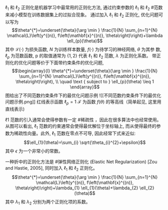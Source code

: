  $\ell_{1}$  和  $\ell_{2}$  正则化是机器学习中最常用的正则化方法, 通过约束参数的  $\ell_{1}$ 和  $\ell_{2}$  #范数 来减小模型在训练数据集上的过拟合现象。
通过加入 $\ell_{1}$  和  $\ell_{2}$  正则化, 优化问题可以写为$$\theta^{*}=\underset{\theta}{\arg \min } \frac{1}{N} \sum_{n=1}^{N} \mathcal{L}\left(y^{(n)}, f\left(\mathbf{x}^{(n)}, \theta\right)\right)+\lambda \ell_{p}(\theta)$$其中  $\mathcal{L}(\cdot)$  为损失函数,  $N$  为训练样本数量,  $f(\cdot)$  为待学习的神经网络,  $\theta$  为其参 数,  $\ell_{p}$  为范数函数,  p  的取值通常为  $\{1,2\}$ 代表  $\ell_{1}$  和  $\ell_{2}$  范数,  $\lambda$  为正则化系数。
带正则化的优化问题等价于下面带约束条件的优化问题,$$\begin{array}{l}
\theta^{*}=\underset{\theta}{\arg \min } \frac{1}{N} \sum_{n=1}^{N} \mathcal{L}\left(y^{(n)}, f\left(\mathbf{x}^{(n)}, \theta\right)\right), \\
\quad \text { subject to } \ell_{p}(\theta) \leq 1
\end{array}$$图给出了不同范数约束条件下的最优化问题示例
![[不同范数约束条件下的最优化问题示例.png]]
红线表示函数  $\ell_{p}=1$ $\mathcal{F}$  为函数  $f(\theta)$  的等高线（简单起见, 这里用直线表示)

ℓ1 范数的引入通常会使得参数有一定 #稀疏性 ，因此在很多算法中也经常使用。从图可以看出,  $\ell_{1}$  范数的约束通常会使得最优解位于坐标轴上, 而从使得最终的参数为稀疏性向量。此外,  $\ell_{1}$  范数在零点不可导, 因此经常下式来近似:$$\ell_{1}(\theta)=\sum_{i} \sqrt{\theta_{i}^{2}+\epsilon}$$其中  $\epsilon$  为一个非常小的常数。

一种折中的正则化方法是 #弹性网络正则化 (Elastic Net Regularization) [Zou and Hastie, 2005], 同时加入  $\ell_{1}$  和  $\ell_{2}$  正则化。$$\theta^{*}=\underset{\theta}{\arg \min } \frac{1}{N} \sum_{n=1}^{N} \mathcal{L}\left(y^{(n)}, f\left(\mathbf{x}^{(n)}, \theta\right)\right)+\lambda_{1} \ell_{1}(\theta)+\lambda_{2} \ell_{2}(\theta)$$其中  $\lambda_{1}$ 和  $\lambda_{2}$  分别为两个正则化项的系数。


